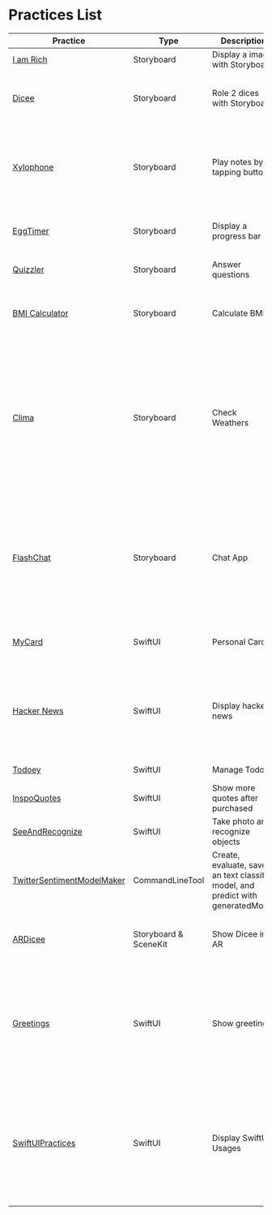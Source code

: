 # Practices List

| Practice                                                                                                               | Type                  | Description                                                                    | Memo                                                                                                                                                                            |
| ---------------------------------------------------------------------------------------------------------------------- | --------------------- | ------------------------------------------------------------------------------ | ------------------------------------------------------------------------------------------------------------------------------------------------------------------------------- |
| [I am Rich](https://github.com/jinyongnan810/swift-ui-practices/tree/main/I%20am%20Rich)                               | Storyboard            | Display a image with Storyboard                                                |                                                                                                                                                                                 |
| [Dicee](https://github.com/jinyongnan810/swift-ui-practices/tree/main/Dicee)                                           | Storyboard            | Role 2 dices with Storyboard                                                   | Link UI to code, avoid blocking UI, Alignment and Constraints                                                                                                                   |
| [Xylophone](https://github.com/jinyongnan810/swift-ui-practices/tree/main/Xylophone)                                   | Storyboard            | Play notes by tapping buttons                                                  | Link onPressed method to multiple buttons, AVAudioPlayer, Load bundle files, UIView.animate                                                                                     |
| [EggTimer](https://github.com/jinyongnan810/swift-ui-practices/tree/main/EggTimer)                                     | Storyboard            | Display a progress bar                                                         | Timer, Progress View + UIView.animate                                                                                                                                           |
| [Quizzler](https://github.com/jinyongnan810/swift-ui-practices/tree/main/Quizzler)                                     | Storyboard            | Answer questions                                                               | MVC pattern, struct, mutating struct                                                                                                                                            |
| [BMI Calculator](https://github.com/jinyongnan810/swift-ui-practices/tree/main/BMI%20Calculator)                       | Storyboard            | Calculate BMI                                                                  | Multiple ViewController, use segue to show modal view                                                                                                                           |
| [Clima](https://github.com/jinyongnan810/swift-ui-practices/tree/main/Clima)                                           | Storyboard            | Check Weathers                                                                 | Light and Dark mode color & image, using pdf(or any vector image) as image, Make API call & Parse JSON, Protocol & Delegate, Request location & handle permission, hide API Key |
| [FlashChat](https://github.com/jinyongnan810/swift-ui-practices/tree/main/FlashChat)                                   | Storyboard            | Chat App                                                                       | Embed in Navigation Controller, auto and manual segue, Firebase Auth/Firestore, TableView, avoid Keyboard, keyboard actions                                                     |
| [MyCard](https://github.com/jinyongnan810/swift-ui-practices/tree/main/MyCard)                                         | SwiftUI               | Personal Card                                                                  | Import fonts, Extract Views, Show toast & bind status                                                                                                                           |
| [Hacker News](https://github.com/jinyongnan810/swift-ui-practices/tree/main/HackerNews)                                | SwiftUI               | Display hacker news                                                            | SwiftUI list, NavigationView & NavigationLink, Networking, Publish data, Display webview & show loading                                                                         |
| [Todoey](https://github.com/jinyongnan810/swift-ui-practices/tree/main/Todoey)                                         | SwiftUI               | Manage Todos                                                                   | SwiftUI Core Data,                                                                                                                                                              |
| [InspoQuotes](https://github.com/jinyongnan810/swift-ui-practices/tree/main/InspoQuotes)                               | SwiftUI               | Show more quotes after purchased                                               | Check, detect, and make In-App purchases                                                                                                                                        |
| [SeeAndRecognize](https://github.com/jinyongnan810/swift-ui-practices/tree/main/SeeAndRecognize)                       | SwiftUI               | Take photo and recognize objects                                               | Take photo, CoreML                                                                                                                                                              |
| [TwitterSentimentModelMaker](https://github.com/jinyongnan810/swift-ui-practices/tree/main/TwitterSentimentModelMaker) | CommandLineTool       | Create, evaluate, save an text classify model, and predict with generatedModel | CreateML, NLP classify model                                                                                                                                                    |
| [ARDicee](https://github.com/jinyongnan810/swift-ui-practices/tree/main/ARDicee)                                       | Storyboard & SceneKit | Show Dicee in AR                                                               | Display Objects in AR, Detect plane, Set object position                                                                                                                        |
| [Greetings](https://github.com/jinyongnan810/swift-ui-practices/tree/main/Greetings)                                   | SwiftUI               | Show greetings                                                                 | Light and Dark mode, Localization and @AppStorage, Handle landscape mode, Detect iPad. Share code with mac app                                                                  |
| [SwiftUIPractices](https://github.com/jinyongnan810/swift-ui-practices/tree/main/SwiftUIPractices)                     | SwiftUI               | Display SwiftUI Usages                                                         | Navigation, Custom ViewModifier, Mesh Gradient & Timer & Animation, Scroll Transition & Effects, Observation, SF Symbol Animation                                               |
